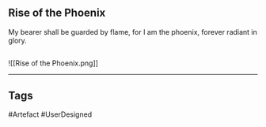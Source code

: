 ## Rise of the Phoenix
My bearer shall be guarded by flame,
for I am the phoenix, forever radiant in glory.
## 
![[Rise of the Phoenix.png]]

---
## Tags
#Artefact
#UserDesigned 